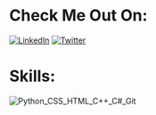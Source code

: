 # Check Me Out On:
[![LinkedIn](https://pimp-my-readme.webapp.io/pimp-my-readme/social-media?social=LinkedIn)](https://www.linkedin.com/in/kierandesousa/)
[![Twitter](https://pimp-my-readme.webapp.io/pimp-my-readme/social-media?social=Twitter)](https://twitter.com/kieran_desousa)
# Skills:
![Python_CSS_HTML_C++_C#_Git](https://pimp-my-readme.webapp.io/pimp-my-readme/technology?technology=C%2B%2B_C%23_Python_HTML_CSS_Git_Unity_Unreal%20Engine)
